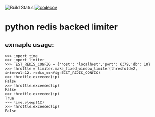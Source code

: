 ![Build Status](https://travis-ci.org/soulomoon/python-throttle.svg?branch=develop)
[![codecov](https://codecov.io/gh/soulomoon/python-throttle/branch/develop/graph/badge.svg)](https://codecov.io/gh/soulomoon/python-throttle)

# python redis backed limiter
## exmaple usage:

```python3
>>> import time
>>> import limiter
>>> TEST_REDIS_CONFIG = {'host': 'localhost','port': 6379,'db': 10}
>>> throttle = limiter.make_fixed_window_limiter(threshold=2, interval=12, redis_config=TEST_REDIS_CONFIG)
>>> throttle.exceeded(ip)
False
>>> throttle.exceeded(ip)
False
>>> throttle.exceeded(ip)
True
>>> time.sleep(12)
>>> throttle.exceeded(ip)
False
```
